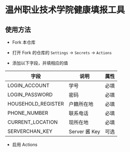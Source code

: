 # 温州职业技术学院健康填报工具

## 使用方法

- Fork 本仓库
  
- 打开 Fork 的仓库的 `Settings` -> `Secrets` -> `Actions`
  
- 添加以下字段，并填相应的值

| 字段 | 说明 | 属性 |
| ---- |-------------| ---- |
| LOGIN_ACCOUNT | 学号 | 必填 |
| LOGIN_PASSWORD | 密码 | 必填 |
| HOUSEHOLD_REGISTER | 户籍所在地 | 必填|
| PHONE_NUMBER | 联系电话 | 必填 |
| CURRENT_LOCATION | 现所在地 | 必填 |
| SERVERCHAN_KEY | Server 酱 Key | 可选 |

- 启用 Actions

<!-- ## 提示 -->

<!-- - 打卡调用的是学校公开的 API <https://info2.webvpn.wzvtc.cn/supply/index.jsp> -->
